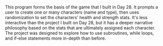 This program forms the basis of the game that I built in Day 28. It prompts a user to create one or many characters (name and type), then uses randomization to set the characters' health and strength stats. It's less interactive than the project I built on Day 28, but it has a deeper narrative philosophy based on the stats that are ultimately assigned each character. The project was designed to explore how to use subroutines, while loops, and if-else statements more in-depth than before.